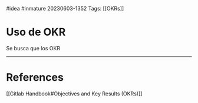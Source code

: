 #idea #inmature 
20230603-1352
Tags:  [[OKRs]]

# Uso de OKR

Se busca que los OKR

---
# References

[[Gitlab Handbook#Objectives and Key Results (OKRs)]]




